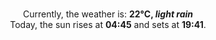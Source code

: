 <p  align="center"><br/>Currently, the weather is: <b> 22°C, <i>light rain</i></b></br>Today, the sun rises at <b>04:45</b> and sets at <b>19:41</b>.</p>